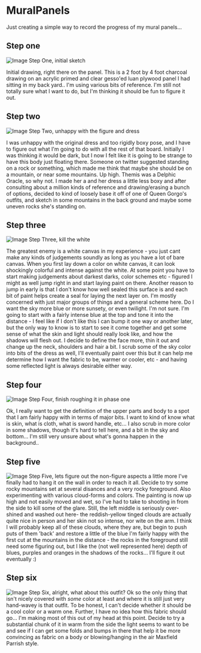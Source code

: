 # MuralPanels
Just creating a simple way to record the progress of my mural panels...

## Step one
![Image Step One, initial sketch](20160428_215622-1.jpg)

Initial drawing, right there on the panel.  This is a 2 foot by 4 foot charcoal drawing on an acrylic primed and clear gesso'ed luan plywood panel I had sitting in my back yard.. I'm using various bits of reference.  I'm still not totally sure what I want to do, but I'm thinking it should be fun to figure it out.

## Step two
![Image Step Two, unhappy with the figure and dress](20160430_183516-1.jpg)

I was unhappy with the original dress and too rigidly boxy pose, and I have to figure out what I'm going to do with all the rest of that board.  Initially I was thinking it would be dark, but I now I felt like it is going to be strange to have this body just floating there.  Someone on twitter suggested standing on a rock or something, which made me think that maybe she should be on a mountain, or near some mountains.  Up high.  Themis was a Delphic Oracle, so why not.  I made her a and her dress a little less boxy and after consulting about a million kinds of reference and drawing/erasing a bunch of options, decided to kind of loosely base it off of one of Queen Gorgo's outfits, and sketch in some mountains in the back ground and maybe some uneven rocks she's standing on.

## Step three
![Image Step Three, kill the white](IMG_20160502_210707.jpg)

The greatest enemy is a white canvas in my experience - you just cant make any kinds of judgements soundly as long as you have a lot of bare canvas.  When you first lay down a color on white canvas, it can look shockingly colorful and intense against the white. At some point you have to start making judgements about darkest darks, color schemes etc - figured I might as well jump right in and start laying paint on there.  Another reason to jump in early is that I don't know how well sealed this surface is and each bit of paint helps create a seal for laying the next layer on.  I'm mostly concerned with just major groups of things and a general scheme here.  Do I want the sky more blue or more sunsety, or even twilight.  I'm not sure.  I'm going to start with a fairly intense blue at the top and tone it into the distance - I feel like if I don't like this I can bump it one way or another later, but the only way to know is to start to see it come together and get some sense of what the skin and light should really look like, and how the shadows will flesh out.  I decide to define the face more, thin it out and change up the neck, shoulders and hair a bit. I scrub some of the sky color into bits of the dress as well, I'll eventually paint over this but it can help me determine how I want the fabric to be, warmer or cooler, etc - and having some reflected light is always desirable either way.

## Step four
![Image Step Four, finish roughing it in phase one](IMG_20160502_210707.jpg)

Ok, I really want to get the definition of the upper parts and body to a spot that I am fairly happy with in terms of major bits.  I want to kind of know what is skin, what is cloth, what is sword handle, etc... I also scrub in more color in some shadows, though it's hard to tell here, and a bit in the sky and bottom... I'm still very unsure about what's gonna happen in the background..

## Step five
![Image Step Five, lets figure out the non-figure aspects a little more](20160503_220120.jpg)
I've finally had to hang it on the wall in order to reach it all. Decide to try some rocky mountains set at several disances and a very rocky foreground.  Also experimenting with various cloud-forms and colors.  The painting is now up high and not easily moved and wet, so I've had to take to shooting in from the side to kill some of the glare.  Still, the left middle is seriously over-shined and washed out here- the reddish-yellow tinged clouds are actually quite nice in person and her skin not so intense, nor wite on the arm.  I think I will probably keep all of these clouds, where they are, but begin to push puts of them 'back' and restore a little of the blue I'm fairly happy with the first cut at the mountains in the distance - the rocks in the foreground still need some figuring out, but I like the (not well represented here) depth of blues, purples and oranges in the shadows of the rocks... I'll figure it out eventually :)  

## Step six
![Image Step Six, alright, what about this outfit?](20160504_214437.jpg)
Ok so the only thing that isn't nicely covered with _some_ color at least and where it is still just very hand-wavey is that outfit.  To be honest, I can't decide whether it should be a cool color or a warm one.  Further, I have no idea how this fabric should go... I'm making most of this out of my head at this point.  Decide to try a substantial chunk of it in warm from the side the light seems to want to be and see if I can get some folds and bumps in there that help it be more convincing as fabric on a body or blowing/hanging in the air Maxfield Parrish style.


